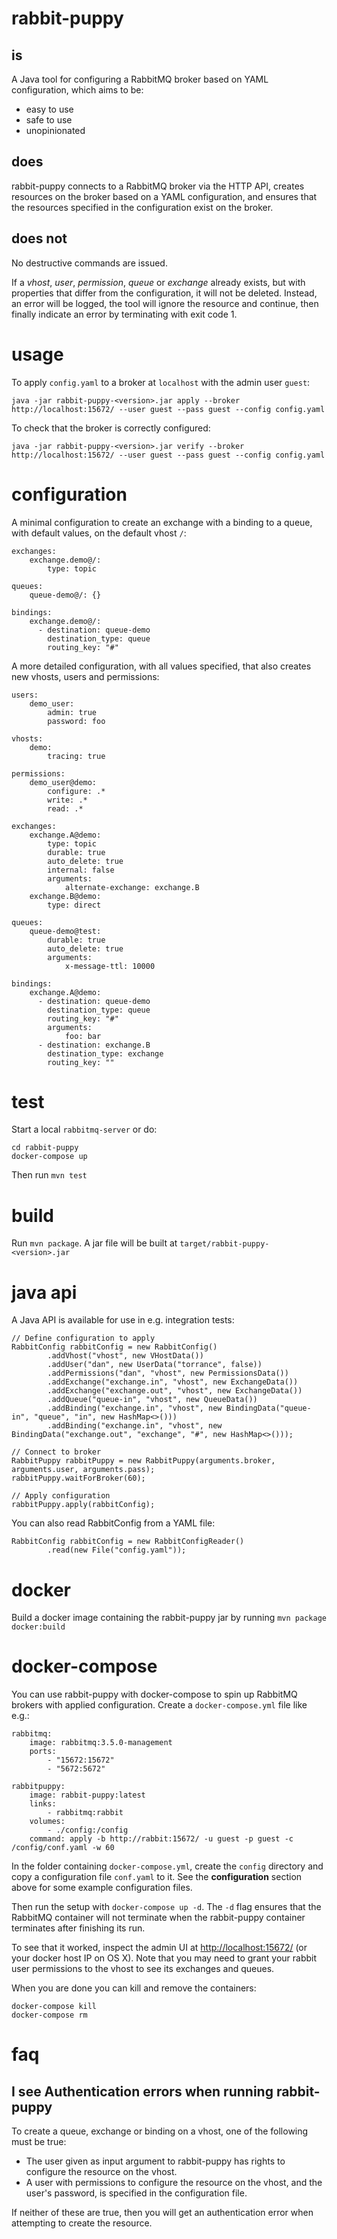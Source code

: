 # rabbit-puppy
## is
A Java tool for configuring a RabbitMQ broker based on YAML configuration, which aims to be:
- easy to use
- safe to use
- unopinionated

## does
rabbit-puppy connects to a RabbitMQ broker via the HTTP API, creates resources on the broker based on a YAML configuration, and ensures that the resources specified in the configuration exist on the broker.

## does not
No destructive commands are issued.

If a _vhost_, _user_, _permission_, _queue_ or _exchange_ already exists, but with properties that differ from the configuration, it will not be deleted. Instead, an error will be logged, the tool will ignore the resource and continue, then finally indicate an error by terminating with exit code 1.

# usage
To apply `config.yaml` to a broker at `localhost` with the admin user `guest`:

```
java -jar rabbit-puppy-<version>.jar apply --broker http://localhost:15672/ --user guest --pass guest --config config.yaml
```

To check that the broker is correctly configured:

```
java -jar rabbit-puppy-<version>.jar verify --broker http://localhost:15672/ --user guest --pass guest --config config.yaml
```

# configuration
A minimal configuration to create an exchange with a binding to a queue, with default values, on the default vhost `/`:

```
exchanges:
    exchange.demo@/:
        type: topic

queues:
    queue-demo@/: {}

bindings:
    exchange.demo@/:
      - destination: queue-demo
        destination_type: queue
        routing_key: "#"
```

A more detailed configuration, with all values specified, that also creates new vhosts, users and permissions:

```
users:
    demo_user:
        admin: true
        password: foo

vhosts:
    demo:
        tracing: true

permissions:
    demo_user@demo:
        configure: .*
        write: .*
        read: .*

exchanges:
    exchange.A@demo:
        type: topic
        durable: true
        auto_delete: true
        internal: false
        arguments:
            alternate-exchange: exchange.B
    exchange.B@demo:
        type: direct

queues:
    queue-demo@test:
        durable: true
        auto_delete: true
        arguments:
            x-message-ttl: 10000

bindings:
    exchange.A@demo:
      - destination: queue-demo
        destination_type: queue
        routing_key: "#"
        arguments:
            foo: bar
      - destination: exchange.B
        destination_type: exchange
        routing_key: ""
```

# test
Start a local `rabbitmq-server` or do:

```
cd rabbit-puppy
docker-compose up
```

Then run `mvn test`

# build
Run `mvn package`. A jar file will be built at `target/rabbit-puppy-<version>.jar`

# java api
A Java API is available for use in e.g. integration tests:

```
// Define configuration to apply
RabbitConfig rabbitConfig = new RabbitConfig()
        .addVhost("vhost", new VHostData())
        .addUser("dan", new UserData("torrance", false))
        .addPermissions("dan", "vhost", new PermissionsData())
        .addExchange("exchange.in", "vhost", new ExchangeData())
        .addExchange("exchange.out", "vhost", new ExchangeData())
        .addQueue("queue-in", "vhost", new QueueData())
        .addBinding("exchange.in", "vhost", new BindingData("queue-in", "queue", "in", new HashMap<>()))
        .addBinding("exchange.in", "vhost", new BindingData("exchange.out", "exchange", "#", new HashMap<>()));

// Connect to broker
RabbitPuppy rabbitPuppy = new RabbitPuppy(arguments.broker, arguments.user, arguments.pass);
rabbitPuppy.waitForBroker(60);

// Apply configuration
rabbitPuppy.apply(rabbitConfig);
```

You can also read RabbitConfig from a YAML file:

```
RabbitConfig rabbitConfig = new RabbitConfigReader()
        .read(new File("config.yaml"));
```

# docker
Build a docker image containing the rabbit-puppy jar by running `mvn package docker:build`

# docker-compose
You can use rabbit-puppy with docker-compose to spin up RabbitMQ brokers with applied configuration. Create a `docker-compose.yml` file like e.g.:

```
rabbitmq:
    image: rabbitmq:3.5.0-management
    ports:
        - "15672:15672"
        - "5672:5672"

rabbitpuppy:
    image: rabbit-puppy:latest
    links:
        - rabbitmq:rabbit
    volumes:
        - ./config:/config
    command: apply -b http://rabbit:15672/ -u guest -p guest -c /config/conf.yaml -w 60
```

In the folder containing `docker-compose.yml`, create the `config` directory and copy a configuration file `conf.yaml` to it. See the **configuration** section above for some example configuration files.

Then run the setup with `docker-compose up -d`. The `-d` flag ensures that the RabbitMQ container will not terminate when the rabbit-puppy container terminates after finishing its run.

To see that it worked, inspect the admin UI at [http://localhost:15672/](http://localhost:15672/) (or your docker host IP on OS X). Note that you may need to grant your rabbit user permissions to the vhost to see its exchanges and queues.

When you are done you can kill and remove the containers:

```
docker-compose kill
docker-compose rm
```

# faq
## I see Authentication errors when running rabbit-puppy
To create a queue, exchange or binding on a vhost, one of the following must be true:
- The user given as input argument to rabbit-puppy has rights to configure the resource on the vhost.
- A user with permissions to configure the resource on the vhost, and the user's password, is specified in the  configuration file.

If neither of these are true, then you will get an authentication error when attempting to create the resource.
